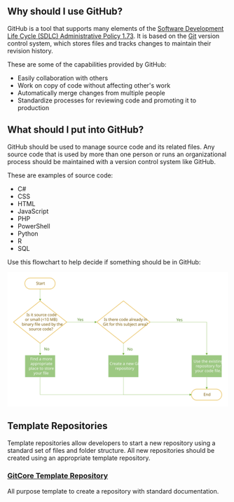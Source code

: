 ## Why should I use GitHub?

GitHub is a tool that supports many elements of the [Software Development Life Cycle (SDLC) Administrative Policy 1.73](https://uconnect.wisc.edu/policies/administrative/uw-health-administrative/administration/173.policy).
It is based on the [Git](https://git-scm.com/) version control system, which stores files and tracks changes to maintain their revision history. 

These are some of the capabilities provided by GitHub:
- Easily collaboration with others
- Work on copy of code without affecting other's work
- Automatically merge changes from multiple people
- Standardize processes for reviewing code and promoting it to production

## What should I put into GitHub?

GitHub should be used to manage source code and its related files. Any source code that is used by more than one person or runs an organizational
process should be maintained with a version control system like GitHub. 

These are examples of source code:
- C#
- CSS
- HTML
- JavaScript
- PHP
- PowerShell
- Python
- R
- SQL

Use this flowchart to help decide if something should be in GitHub:

![flowchart](Github-Decision-Flowchart.svg)

## Template Repositories

Template repositories allow developers to start a new repository using a standard set of files and folder
structure. All new repositories should be created using an appropriate template repository.

### [GitCore Template Repository](https://github.com/uwhealth-is/GitCore-template-repository)
All purpose template to create a repository with standard documentation.

